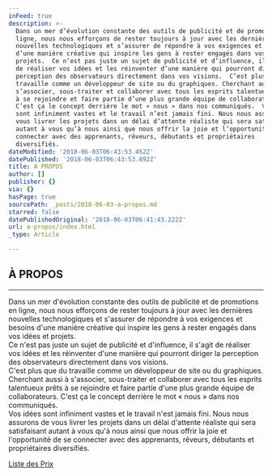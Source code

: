 ```yaml
---
inFeed: true
description: >-
  Dans un mer d’évolution constante des outils de publicité et de promotions en
  ligne, nous nous efforçons de rester toujours à jour avec les dernières
  nouvelles technologiques et s’assurer de répondre à vos exigences et besoins
  d’une manière créative qui inspire les gens à rester engagés dans vos idées et
  projets.  Ce n’est pas juste un sujet de publicité et d’influence, il s’agit
  de réaliser vos idées et les réinventer d’une manière qui pourront diriger la
  perception des observateurs directement dans vos visions.  C’est plus que du
  travaille comme un développeur de site ou du graphiques. Cherchant aussi à
  s’associer, sous-traiter et collaborer avec tous les esprits talentueux prêts
  à se rejoindre et faire partie d’une plus grande équipe de collaborateurs.
  C’est ça le concept derrière le mot « nous » dans nos communiqués.  Vos idées
  sont infiniment vastes et le travail n’est jamais fini. Nous nous assurons de
  vous livrer les projets dans un délai d’attente réaliste qui sera satisfaisant
  autant à vous qu’à nous ainsi que nous offrir la joie et l’opportunité de se
  connecter avec des apprenants, rêveurs, débutants et propriétaires
  diversifiés.
dateModified: '2018-06-03T06:43:53.452Z'
datePublished: '2018-06-03T06:43:53.892Z'
title: À PROPOS
author: []
publisher: {}
via: {}
hasPage: true
sourcePath: _posts/2018-06-03-a-propos.md
starred: false
datePublishedOriginal: '2018-06-03T06:41:43.222Z'
url: a-propos/index.html
_type: Article

---
```

## **À PROPOS**

---

Dans un mer d'évolution constante des outils de publicité et de promotions en ligne, nous nous efforçons de rester toujours à jour avec les dernières nouvelles technologiques et s'assurer de répondre à vos exigences et besoins d'une manière créative qui inspire les gens à rester engagés dans vos idées et projets.  
Ce n'est pas juste un sujet de publicité et d'influence, il s'agit de réaliser vos idées et les réinventer d'une manière qui pourront diriger la perception des observateurs directement dans vos visions.  
C'est plus que du travaille comme un développeur de site ou du graphiques. Cherchant aussi à s'associer, sous-traiter et collaborer avec tous les esprits talentueux prêts à se rejoindre et faire partie d'une plus grande équipe de collaborateurs. C'est ça le concept derrière le mot « nous » dans nos communiqués.  
Vos idées sont infiniment vastes et le travail n'est jamais fini. Nous nous assurons de vous livrer les projets dans un délai d'attente réaliste qui sera satisfaisant autant à vous qu'à nous ainsi que nous offrir la joie et l'opportunité de se connecter avec des apprenants, rêveurs, débutants et propriétaires diversifiés.

[Liste des Prix][0]

[0]: https://lunnagraphics.weebly.com/portfolio-409683.html